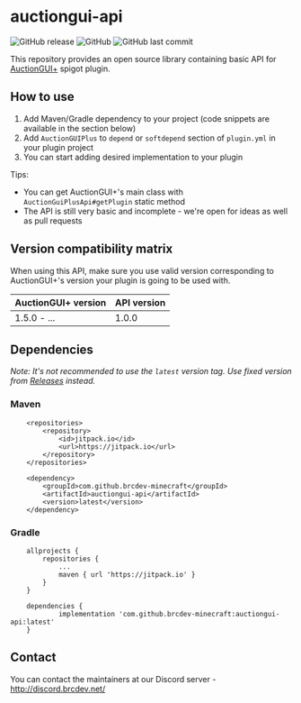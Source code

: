 # auctiongui-api 
![GitHub release](https://img.shields.io/github/release/brcdev-minecraft/auctiongui-api)
![GitHub](https://img.shields.io/github/license/brcdev-minecraft/auctiongui-api)
![GitHub last commit](https://img.shields.io/github/last-commit/brcdev-minecraft/auctiongui-api)

This repository provides an open source library containing basic API for [AuctionGUI+](https://www.spigotmc.org/resources/auctiongui-1-7-1-14.19015/) spigot plugin.

## How to use
1. Add Maven/Gradle dependency to your project (code snippets are available in the section below)
2. Add `AuctionGUIPlus` to `depend` or `softdepend` section of `plugin.yml` in your plugin project
3. You can start adding desired implementation to your plugin

Tips:
* You can get AuctionGUI+'s main class with `AuctionGuiPlusApi#getPlugin` static method
* The API is still very basic and incomplete - we're open for ideas as well as pull requests

## Version compatibility matrix
When using this API, make sure you use valid version corresponding to AuctionGUI+'s version your plugin is going to be used with.

| AuctionGUI+ version  | API version |
| --- | --- |
| 1.5.0 - ... | 1.0.0


## Dependencies
_Note: It's not recommended to use the `latest` version tag. Use fixed version from [Releases](../releases) instead._ 
### Maven
```
	<repositories>
		<repository>
		    <id>jitpack.io</id>
		    <url>https://jitpack.io</url>
		</repository>
	</repositories>
```
```
	<dependency>
	    <groupId>com.github.brcdev-minecraft</groupId>
	    <artifactId>auctiongui-api</artifactId>
	    <version>latest</version>
	</dependency>
```

### Gradle
```
	allprojects {
		repositories {
			...
			maven { url 'https://jitpack.io' }
		}
	}
```
```
	dependencies {
	        implementation 'com.github.brcdev-minecraft:auctiongui-api:latest'
	}
```

## Contact
You can contact the maintainers at our Discord server - http://discord.brcdev.net/
